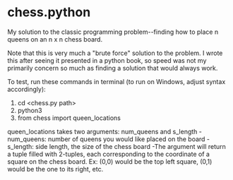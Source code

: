 # chess.python
My solution to the classic programming problem--finding how to place n queens on an n x n chess board.

Note that this is very much a "brute force" solution to the problem.  I wrote this after seeing it presented in a python book, so speed was not my primarily concern so much as finding a solution that would always work.

To test, run these commands in terminal (to run on Windows, adjust syntax accordingly):
1. cd <chess.py path>
2. python3
3. from chess import queen_locations

queen_locations takes two arguments: num_queens and s_length
-num_queens: number of queens you would like placed on the board
-s_length: side length, the size of the chess board
-The argument will return a tuple filled with 2-tuples, each corresponding to the coordinate of a square on the chess board.  Ex: (0,0) would be the top left square, (0,1) would be the one to its right, etc.
